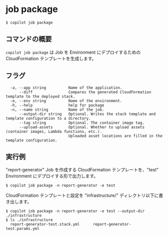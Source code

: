 # job package 
```console
$ copilot job package
```

## コマンドの概要

`copilot job package` は Job を Environment にデプロイするための CloudFormation テンプレートを生成します。

## フラグ

```
  -a, --app string          Name of the application.
      --diff                Compares the generated CloudFormation template to the deployed stack.
  -e, --env string          Name of the environment.
  -h, --help                help for package
  -n, --name string         Name of the job.
      --output-dir string   Optional. Writes the stack template and template configuration to a directory.
      --tag string          Optional. The container image tag.
      --upload-assets       Optional. Whether to upload assets (container images, Lambda functions, etc.).
                            Uploaded asset locations are filled in the template configuration.
```

## 実行例

"report-generator" Job を作成する CloudFormation テンプレートを、"test" Environment にデプロイする形で出力します。
 
```console
$ copilot job package -n report-generator -e test
```

CloudFormation テンプレートと設定を "infrastructure/" ディレクトリ以下に書き出します。
  
```console
$ copilot job package -n report-generator -e test --output-dir ./infrastructure
$ ls ./infrastructure
  report-generator-test.stack.yml      report-generator-test.params.yml
```
